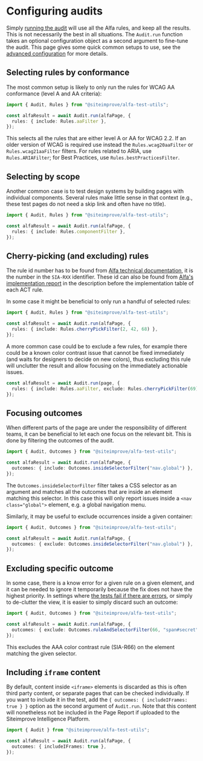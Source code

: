 # Configuring audits

Simply [running the audit](./basic.md) will use all the Alfa rules, and keep all the results. This is not necessarily the best in all situations. The `Audit.run` function takes an optional configuration object as a second argument to fine-tune the audit. This page gives some quick common setups to use, see the [advanced configuration](./advanced.md) for more details.

## Selecting rules by conformance

The most common setup is likely to only run the rules for WCAG AA conformance (level A and AA criteria):

```typescript
import { Audit, Rules } from "@siteimprove/alfa-test-utils";

const alfaResult = await Audit.run(alfaPage, {
  rules: { include: Rules.aaFilter },
});
```

This selects all the rules that are either level A or AA for WCAG 2.2. If an older version of WCAG is required use instead the `Rules.wcag20aaFilter` or `Rules.wcag21aaFilter` filters. For rules related to ARIA, use `Rules.ARIAFilter`; for Best Practices, use `Rules.bestPracticesFilter`.

## Selecting by scope

Another common case is to test design systems by building pages with individual components. Several rules make little sense in that context (e.g., these test pages do not need a skip link and often have no title).

```typescript
import { Audit, Rules } from "@siteimprove/alfa-test-utils";

const alfaResult = await Audit.run(alfaPage, {
  rules: { include: Rules.componentFilter },
});
```

## Cherry-picking (and excluding) rules

The rule id number has to be found from [Alfa technical documentation](https://alfa.siteimprove.com/rules), it is the number in the `SIA-RXX` identifier. These id can also be found from [Alfa's implementation report](https://www.w3.org/WAI/standards-guidelines/act/implementations/alfa-assisted/) in the description before the implementation table of each ACT rule.

In some case it might be beneficial to only run a handful of selected rules:

```typescript
import { Audit, Rules } from "@siteimprove/alfa-test-utils";

const alfaResult = await Audit.run(alfaPage, {
  rules: { include: Rules.cherryPickFilter(2, 42, 68) },
});
```

A more common case could be to exclude a few rules, for example there could be a known color contrast issue that cannot be fixed immediately (and waits for designers to decide on new colors), thus excluding this rule will unclutter the result and allow focusing on the immediately actionable issues.

```typescript
const alfaResult = await Audit.run(page, {
  rules: { include: Rules.aaFilter, exclude: Rules.cherryPickFilter(69) },
});
```

## Focusing outcomes

When different parts of the page are under the responsibility of different teams, it can be beneficial to let each one focus on the relevant bit. This is done by filtering the outcomes of the audit.

```typescript
import { Audit, Outcomes } from "@siteimprove/alfa-test-utils";

const alfaResult = await Audit.run(alfaPage, {
  outcomes: { include: Outcomes.insideSelectorFilter("nav.global") },
});
```

The `Outcomes.insideSelectorFilter` filter takes a CSS selector as an argument and matches all the outcomes that are inside an element matching this selector. In this case this will only report issues inside a `<nav class="global">` element, e.g. a global navigation menu.

Similarly, it may be useful to exclude occurrences inside a given container:

```typescript
import { Audit, Outcomes } from "@siteimprove/alfa-test-utils";

const alfaResult = await Audit.run(alfaPage, {
  outcomes: { exclude: Outcomes.insideSelectorFilter("nav.global") },
});
```

## Excluding specific outcome

In some case, there is a know error for a given rule on a given element, and it can be needed to ignore it temporarily because the fix does not have the highest priority. In settings where [the tests fail if there are errors](../gatekeeping/manual.md), or simply to de-clutter the view, it is easier to simply discard such an outcome:

```typescript
import { Audit, Outcomes } from "@siteimprove/alfa-test-utils";

const alfaResult = await Audit.run(alfaPage, {
  outcomes: { exclude: Outcomes.ruleAndSelectorFilter(66, "span#secret") },
});
```

This excludes the AAA color contrast rule (SIA-R66) on the element matching the given selector.

## Including `iframe` content

By default, content inside `<iframe>` elements is discarded as this is often third party content, or separate pages that can be checked individually. If you want to include it in the test, add the `{ outcomes: { includeIFrames: true } }` option as the second argument of `Audit.run`. Note that this content will nonetheless not be included in the Page Report if uploaded to the Siteimprove Intelligence Platform.

```typescript
import { Audit } from "@siteimprove/alfa-test-utils";

const alfaResult = await Audit.run(alfaPage, {
  outcomes: { includeIFrames: true },
});
```
